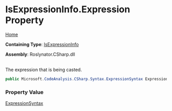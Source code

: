 # IsExpressionInfo\.Expression Property

[Home](../../../../../README.md)

**Containing Type**: [IsExpressionInfo](../README.md)

**Assembly**: Roslynator\.CSharp\.dll

\
The expression that is being casted\.

```csharp
public Microsoft.CodeAnalysis.CSharp.Syntax.ExpressionSyntax Expression { get; }
```

### Property Value

[ExpressionSyntax](https://docs.microsoft.com/en-us/dotnet/api/microsoft.codeanalysis.csharp.syntax.expressionsyntax)

